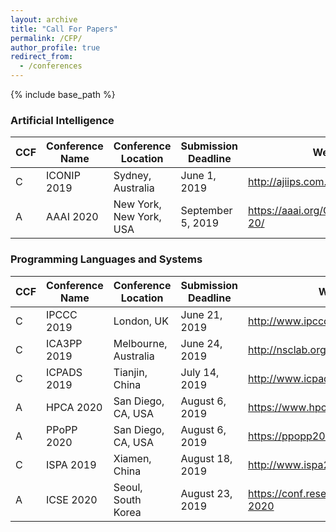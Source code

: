 ```yaml
---
layout: archive
title: "Call For Papers"
permalink: /CFP/
author_profile: true
redirect_from:
  - /conferences
---
```


{% include base_path %}

### Artificial Intelligence

|  CCF | Conference Name | Conference Location | Submission Deadline | Website |
| ------------ | ------------ |  ------------ |  ------------ |  ------------ |
| C | ICONIP 2019 | Sydney, Australia | June 1, 2019 | <http://ajiips.com.au/iconip2019> |
| A | AAAI 2020 | New York, New York, USA | September 5, 2019| <https://aaai.org/Conferences/AAAI-20/> |

### Programming Languages and Systems

|  CCF | Conference Name | Conference Location | Submission Deadline | Website |
| ------------ | ------------ |  ------------ |  ------------ |  ------------ |
| C | IPCCC 2019 | London, UK | June 21, 2019 | <http://www.ipccc.org/>  |
| C | ICA3PP 2019 | Melbourne, Australia | June 24, 2019 | <http://nsclab.org/ica3pp2019/>  |
| C | ICPADS 2019 | Tianjin, China | July 14, 2019 | <http://www.icpads2019.cn>  |
| A | HPCA 2020 | San Diego, CA, USA| August 6, 2019| <https://www.hpca-conf.org/2020> |
| A | PPoPP 2020 | San Diego, CA, USA| August 6, 2019| https://ppopp20.sigplan.org/ |
| C | ISPA 2019 | Xiamen, China | August 18, 2019 | <http://www.ispa2019.com/> |
| A | ICSE 2020 | Seoul, South Korea | August 23, 2019 | <https://conf.researchr.org/home/icse-2020> |


